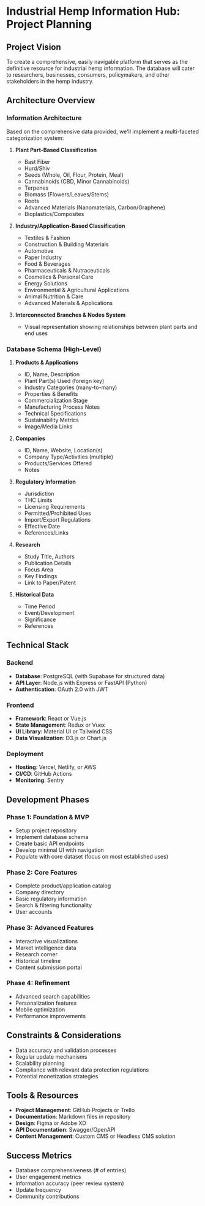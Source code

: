 # Industrial Hemp Information Hub: Project Planning

## Project Vision
To create a comprehensive, easily navigable platform that serves as the definitive resource for industrial hemp information. The database will cater to researchers, businesses, consumers, policymakers, and other stakeholders in the hemp industry.

## Architecture Overview

### Information Architecture
Based on the comprehensive data provided, we'll implement a multi-faceted categorization system:

1. **Plant Part-Based Classification**
   - Bast Fiber
   - Hurd/Shiv
   - Seeds (Whole, Oil, Flour, Protein, Meal)
   - Cannabinoids (CBD, Minor Cannabinoids)
   - Terpenes
   - Biomass (Flowers/Leaves/Stems)
   - Roots
   - Advanced Materials (Nanomaterials, Carbon/Graphene)
   - Bioplastics/Composites

2. **Industry/Application-Based Classification**
   - Textiles & Fashion
   - Construction & Building Materials
   - Automotive
   - Paper Industry
   - Food & Beverages
   - Pharmaceuticals & Nutraceuticals
   - Cosmetics & Personal Care
   - Energy Solutions
   - Environmental & Agricultural Applications
   - Animal Nutrition & Care
   - Advanced Materials & Applications

3. **Interconnected Branches & Nodes System**
   - Visual representation showing relationships between plant parts and end uses

### Database Schema (High-Level)
1. **Products & Applications**
   - ID, Name, Description
   - Plant Part(s) Used (foreign key)
   - Industry Categories (many-to-many)
   - Properties & Benefits
   - Commercialization Stage
   - Manufacturing Process Notes
   - Technical Specifications
   - Sustainability Metrics
   - Image/Media Links

2. **Companies**
   - ID, Name, Website, Location(s)
   - Company Type/Activities (multiple)
   - Products/Services Offered
   - Notes

3. **Regulatory Information**
   - Jurisdiction
   - THC Limits
   - Licensing Requirements
   - Permitted/Prohibited Uses
   - Import/Export Regulations
   - Effective Date
   - References/Links

4. **Research**
   - Study Title, Authors
   - Publication Details
   - Focus Area
   - Key Findings
   - Link to Paper/Patent

5. **Historical Data**
   - Time Period
   - Event/Development
   - Significance
   - References

## Technical Stack

### Backend
- **Database**: PostgreSQL (with Supabase for structured data)
- **API Layer**: Node.js with Express or FastAPI (Python)
- **Authentication**: OAuth 2.0 with JWT

### Frontend
- **Framework**: React or Vue.js
- **State Management**: Redux or Vuex
- **UI Library**: Material UI or Tailwind CSS
- **Data Visualization**: D3.js or Chart.js

### Deployment
- **Hosting**: Vercel, Netlify, or AWS
- **CI/CD**: GitHub Actions
- **Monitoring**: Sentry

## Development Phases

### Phase 1: Foundation & MVP
- Setup project repository
- Implement database schema
- Create basic API endpoints
- Develop minimal UI with navigation
- Populate with core dataset (focus on most established uses)

### Phase 2: Core Features
- Complete product/application catalog
- Company directory
- Basic regulatory information
- Search & filtering functionality
- User accounts

### Phase 3: Advanced Features
- Interactive visualizations
- Market intelligence data
- Research corner
- Historical timeline
- Content submission portal

### Phase 4: Refinement
- Advanced search capabilities
- Personalization features
- Mobile optimization
- Performance improvements

## Constraints & Considerations
- Data accuracy and validation processes
- Regular update mechanisms
- Scalability planning
- Compliance with relevant data protection regulations
- Potential monetization strategies

## Tools & Resources
- **Project Management**: GitHub Projects or Trello
- **Documentation**: Markdown files in repository
- **Design**: Figma or Adobe XD
- **API Documentation**: Swagger/OpenAPI
- **Content Management**: Custom CMS or Headless CMS solution

## Success Metrics
- Database comprehensiveness (# of entries)
- User engagement metrics
- Information accuracy (peer review system)
- Update frequency
- Community contributions
